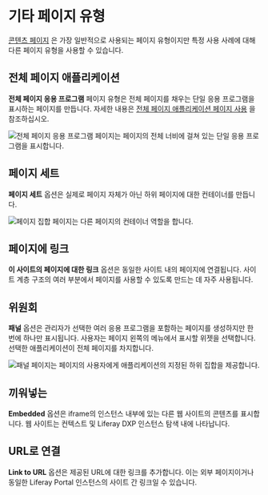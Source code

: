 # 기타 페이지 유형

[콘텐츠 페이지](../using-content-pages.md) 은 가장 일반적으로 사용되는 페이지 유형이지만 특정 사용 사례에 대해 다른 페이지 유형을 사용할 수 있습니다.

## 전체 페이지 애플리케이션

**전체 페이지 응용 프로그램** 페이지 유형은 전체 페이지를 채우는 단일 응용 프로그램을 표시하는 페이지를 만듭니다. 자세한 내용은 [전체 페이지 애플리케이션 페이지 사용](../adding-pages/using-the-full-page-application-page-type.md) 을 참조하십시오.

![전체 페이지 응용 프로그램 페이지는 페이지의 전체 너비에 걸쳐 있는 단일 응용 프로그램을 표시합니다.](./other-page-types/images/01.png)

## 페이지 세트

**페이지 세트** 옵션은 실제로 페이지 자체가 아닌 하위 페이지에 대한 컨테이너를 만듭니다.

![페이지 집합 페이지는 다른 페이지의 컨테이너 역할을 합니다.](./other-page-types/images/02.png)

## 페이지에 링크

**이 사이트의 페이지에 대한 링크** 옵션은 동일한 사이트 내의 페이지에 연결됩니다. 사이트 계층 구조의 여러 부분에서 페이지를 사용할 수 있도록 만드는 데 자주 사용됩니다.

## 위원회

**패널** 옵션은 관리자가 선택한 여러 응용 프로그램을 포함하는 페이지를 생성하지만 한 번에 하나만 표시됩니다. 사용자는 페이지 왼쪽의 메뉴에서 표시할 위젯을 선택합니다. 선택한 애플리케이션이 전체 페이지를 차지합니다.

![패널 페이지는 페이지의 사용자에게 애플리케이션의 지정된 하위 집합을 제공합니다.](./other-page-types/images/03.png)

## 끼워넣는

**Embedded** 옵션은 iframe의 인스턴스 내부에 있는 다른 웹 사이트의 콘텐츠를 표시합니다. 웹 사이트는 컨텍스트 및 Liferay DXP 인스턴스 탐색 내에 나타납니다.

## URL로 연결

**Link to URL** 옵션은 제공된 URL에 대한 링크를 추가합니다. 이는 외부 페이지이거나 동일한 Liferay Portal 인스턴스의 사이트 간 링크일 수 있습니다.
